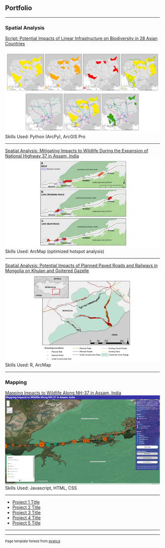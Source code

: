 ## Portfolio

---

### Spatial Analysis 


[Script: Potential Impacts of Linear Infrastructure on Biodiversity in 28 Asian Countries](https://github.com/gstonecipher/LISA_LI_country_overlap)
<img src="images/LISA_Maps_Thumb.png?raw=true"/>
Skills Used: Python (ArcPy), ArcGIS Pro

---
[Spatial Analysis: Mitigating Impacts to Wildlife During the Expansion of
National Highway 37 in Assam, India](https://largelandscapes.org/wp-content/uploads/2021/09/LISA_Annex1_SpatialAnalysis_FINAL.pdf#page=53)
<img src="images/Assam_Maps_Thumb.png?raw=true"/>
Skills Used: ArcMap (optimized hotspot analysis)

---
[Spatial Analysis: Potential Impacts of Planned Paved Roads and Railways in
Mongolia on Khulan and Goitered Gazelle](https://largelandscapes.org/wp-content/uploads/2021/09/LISA_Annex1_SpatialAnalysis_FINAL.pdf#page=70)
<img src="images/Ungulate_Map_Thumb.png?raw=true"/>
Skills Used: R, ArcMap

---

### Mapping

[Mapping Impacts to Wildlife Along NH-37 in Assam, India](https://www.personal.psu.edu/gcs5243/FinalProject/)
<img src="images/Roadkill_App_Thumb.png?raw=true"/>
Skills Used: Javascript, HTML, CSS

---

- [Project 1 Title](http://example.com/)
- [Project 2 Title](http://example.com/)
- [Project 3 Title](http://example.com/)
- [Project 4 Title](http://example.com/)
- [Project 5 Title](http://example.com/)

---




---
<p style="font-size:11px">Page template forked from <a href="https://github.com/evanca/quick-portfolio">evanca</a></p>
<!-- Remove above link if you don't want to attibute -->
